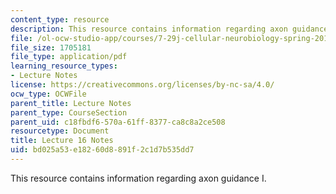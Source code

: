 ```yaml
---
content_type: resource
description: This resource contains information regarding axon guidance I.
file: /ol-ocw-studio-app/courses/7-29j-cellular-neurobiology-spring-2012/bd025a53e18260d8891f2c1d7b535dd7_MIT7_29JS12_lecture16.pdf
file_size: 1705181
file_type: application/pdf
learning_resource_types:
- Lecture Notes
license: https://creativecommons.org/licenses/by-nc-sa/4.0/
ocw_type: OCWFile
parent_title: Lecture Notes
parent_type: CourseSection
parent_uid: c18fbdf6-570a-61ff-8377-ca8c8a2ce508
resourcetype: Document
title: Lecture 16 Notes
uid: bd025a53-e182-60d8-891f-2c1d7b535dd7
---
```

This resource contains information regarding axon guidance I.